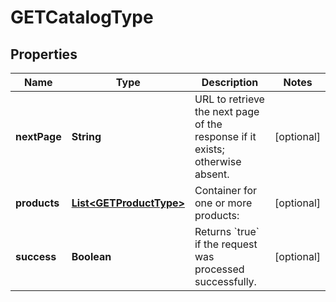 

# GETCatalogType


## Properties

| Name | Type | Description | Notes |
|------------ | ------------- | ------------- | -------------|
|**nextPage** | **String** | URL to retrieve the next page of the response if it exists; otherwise absent.  |  [optional] |
|**products** | [**List&lt;GETProductType&gt;**](GETProductType.md) | Container for one or more products:  |  [optional] |
|**success** | **Boolean** | Returns &#x60;true&#x60; if the request was processed successfully.  |  [optional] |



